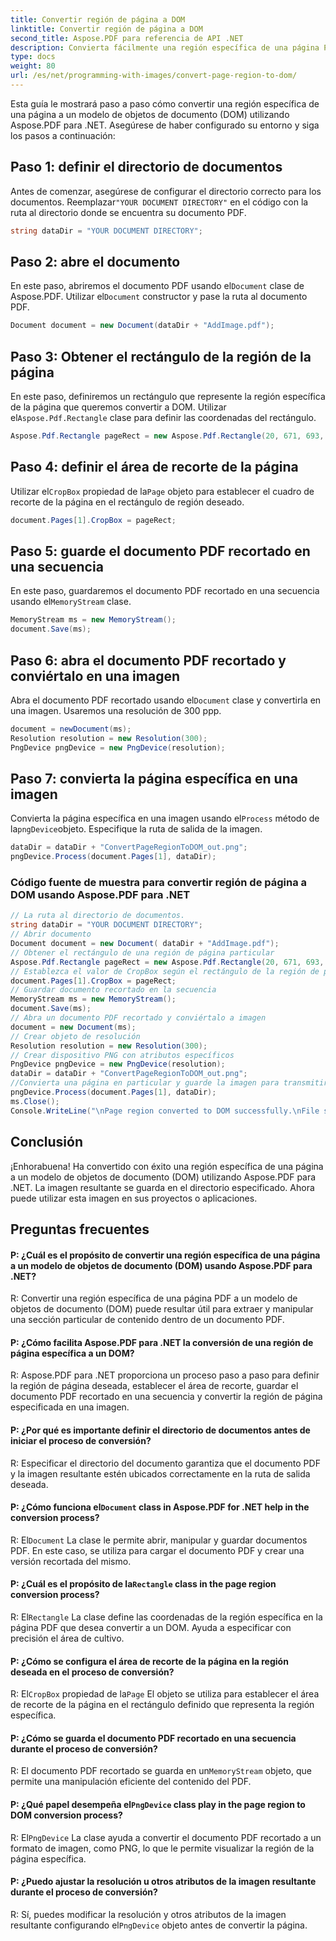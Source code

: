 ```yaml
---
title: Convertir región de página a DOM
linktitle: Convertir región de página a DOM
second_title: Aspose.PDF para referencia de API .NET
description: Convierta fácilmente una región específica de una página PDF a un modelo de objetos de documento (DOM) con Aspose.PDF para .NET.
type: docs
weight: 80
url: /es/net/programming-with-images/convert-page-region-to-dom/
---
```

Esta guía le mostrará paso a paso cómo convertir una región específica de una página a un modelo de objetos de documento (DOM) utilizando Aspose.PDF para .NET. Asegúrese de haber configurado su entorno y siga los pasos a continuación:

## Paso 1: definir el directorio de documentos

 Antes de comenzar, asegúrese de configurar el directorio correcto para los documentos. Reemplazar`"YOUR DOCUMENT DIRECTORY"` en el código con la ruta al directorio donde se encuentra su documento PDF.

```csharp
string dataDir = "YOUR DOCUMENT DIRECTORY";
```

## Paso 2: abre el documento

En este paso, abriremos el documento PDF usando el`Document` clase de Aspose.PDF. Utilizar el`Document` constructor y pase la ruta al documento PDF.

```csharp
Document document = new Document(dataDir + "AddImage.pdf");
```

## Paso 3: Obtener el rectángulo de la región de la página

 En este paso, definiremos un rectángulo que represente la región específica de la página que queremos convertir a DOM. Utilizar el`Aspose.Pdf.Rectangle` clase para definir las coordenadas del rectángulo.

```csharp
Aspose.Pdf.Rectangle pageRect = new Aspose.Pdf.Rectangle(20, 671, 693, 1125);
```

## Paso 4: definir el área de recorte de la página

 Utilizar el`CropBox` propiedad de la`Page` objeto para establecer el cuadro de recorte de la página en el rectángulo de región deseado.

```csharp
document.Pages[1].CropBox = pageRect;
```

## Paso 5: guarde el documento PDF recortado en una secuencia

 En este paso, guardaremos el documento PDF recortado en una secuencia usando el`MemoryStream` clase.

```csharp
MemoryStream ms = new MemoryStream();
document.Save(ms);
```

## Paso 6: abra el documento PDF recortado y conviértalo en una imagen

 Abra el documento PDF recortado usando el`Document` clase y convertirla en una imagen. Usaremos una resolución de 300 ppp.

```csharp
document = newDocument(ms);
Resolution resolution = new Resolution(300);
PngDevice pngDevice = new PngDevice(resolution);
```

## Paso 7: convierta la página específica en una imagen

 Convierta la página específica en una imagen usando el`Process` método de la`pngDevice`objeto. Especifique la ruta de salida de la imagen.

```csharp
dataDir = dataDir + "ConvertPageRegionToDOM_out.png";
pngDevice.Process(document.Pages[1], dataDir);
```

### Código fuente de muestra para convertir región de página a DOM usando Aspose.PDF para .NET 
```csharp
// La ruta al directorio de documentos.
string dataDir = "YOUR DOCUMENT DIRECTORY";
// Abrir documento
Document document = new Document( dataDir + "AddImage.pdf");
// Obtener el rectángulo de una región de página particular
Aspose.Pdf.Rectangle pageRect = new Aspose.Pdf.Rectangle(20, 671, 693, 1125);
// Establezca el valor de CropBox según el rectángulo de la región de página deseada
document.Pages[1].CropBox = pageRect;
// Guardar documento recortado en la secuencia
MemoryStream ms = new MemoryStream();
document.Save(ms);
// Abra un documento PDF recortado y conviértalo a imagen
document = new Document(ms);
// Crear objeto de resolución
Resolution resolution = new Resolution(300);
// Crear dispositivo PNG con atributos específicos
PngDevice pngDevice = new PngDevice(resolution);
dataDir = dataDir + "ConvertPageRegionToDOM_out.png";
//Convierta una página en particular y guarde la imagen para transmitirla
pngDevice.Process(document.Pages[1], dataDir);
ms.Close();
Console.WriteLine("\nPage region converted to DOM successfully.\nFile saved at " + dataDir); 
```

## Conclusión

¡Enhorabuena! Ha convertido con éxito una región específica de una página a un modelo de objetos de documento (DOM) utilizando Aspose.PDF para .NET. La imagen resultante se guarda en el directorio especificado. Ahora puede utilizar esta imagen en sus proyectos o aplicaciones.

## Preguntas frecuentes

#### P: ¿Cuál es el propósito de convertir una región específica de una página a un modelo de objetos de documento (DOM) usando Aspose.PDF para .NET?

R: Convertir una región específica de una página PDF a un modelo de objetos de documento (DOM) puede resultar útil para extraer y manipular una sección particular de contenido dentro de un documento PDF.

#### P: ¿Cómo facilita Aspose.PDF para .NET la conversión de una región de página específica a un DOM?

R: Aspose.PDF para .NET proporciona un proceso paso a paso para definir la región de página deseada, establecer el área de recorte, guardar el documento PDF recortado en una secuencia y convertir la región de página especificada en una imagen.

#### P: ¿Por qué es importante definir el directorio de documentos antes de iniciar el proceso de conversión?

R: Especificar el directorio del documento garantiza que el documento PDF y la imagen resultante estén ubicados correctamente en la ruta de salida deseada.

####  P: ¿Cómo funciona el`Document` class in Aspose.PDF for .NET help in the conversion process?

 R: El`Document` La clase le permite abrir, manipular y guardar documentos PDF. En este caso, se utiliza para cargar el documento PDF y crear una versión recortada del mismo.

####  P: ¿Cuál es el propósito de la`Rectangle` class in the page region conversion process?

 R: El`Rectangle` La clase define las coordenadas de la región específica en la página PDF que desea convertir a un DOM. Ayuda a especificar con precisión el área de cultivo.

#### P: ¿Cómo se configura el área de recorte de la página en la región deseada en el proceso de conversión?

 R: El`CropBox` propiedad de la`Page` El objeto se utiliza para establecer el área de recorte de la página en el rectángulo definido que representa la región específica.

#### P: ¿Cómo se guarda el documento PDF recortado en una secuencia durante el proceso de conversión?

 R: El documento PDF recortado se guarda en un`MemoryStream` objeto, que permite una manipulación eficiente del contenido del PDF.

####  P: ¿Qué papel desempeña el`PngDevice` class play in the page region to DOM conversion process?

 R: El`PngDevice` La clase ayuda a convertir el documento PDF recortado a un formato de imagen, como PNG, lo que le permite visualizar la región de la página específica.

#### P: ¿Puedo ajustar la resolución u otros atributos de la imagen resultante durante el proceso de conversión?

 R: Sí, puedes modificar la resolución y otros atributos de la imagen resultante configurando el`PngDevice` objeto antes de convertir la página.
